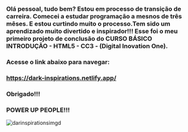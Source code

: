 ### Olá pessoal, tudo bem? Estou em processo de transição de carreira. Comecei a estudar programação a mesnos de três mêses. E estou curtindo muito o processo.Tem sido um aprendizado muito divertido e inspirador!!! Esse foi o meu primeiro projeto de conclusão do CURSO BÁSICO INTRODUÇÃO - HTML5 - CC3 - (Digital Inovation One).
### Acesse o link abaixo para navegar:
### https://dark-inspirations.netlify.app/
### Obrigado!!!
### POWER UP PEOPLE!!!




![darinspirationsimgd](https://user-images.githubusercontent.com/96156026/153915656-286a7f94-3f18-4b3e-8a7d-911e62f741d9.jpg)
